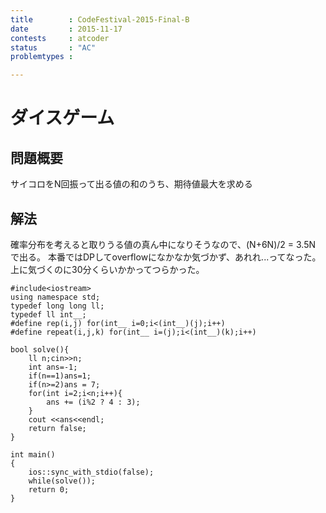 ```yaml
---
title        : CodeFestival-2015-Final-B
date         : 2015-11-17
contests     : atcoder
status       : "AC"
problemtypes :

---
```


# ダイスゲーム

<!--more-->

## 問題概要
  サイコロをN回振って出る値の和のうち、期待値最大を求める
## 解法
  確率分布を考えると取りうる値の真ん中になりそうなので、(N+6N)/2 = 3.5N で出る。
  本番ではDPしてoverflowになかなか気づかず、あれれ...ってなった。上に気づくのに30分くらいかかってつらかった。

~~~
#include<iostream>
using namespace std;
typedef long long ll;
typedef ll int__;
#define rep(i,j) for(int__ i=0;i<(int__)(j);i++)
#define repeat(i,j,k) for(int__ i=(j);i<(int__)(k);i++)

bool solve(){
    ll n;cin>>n;
    int ans=-1;
    if(n==1)ans=1;
    if(n>=2)ans = 7;
    for(int i=2;i<n;i++){
        ans += (i%2 ? 4 : 3);
    }
    cout <<ans<<endl;
    return false;
}

int main()
{
    ios::sync_with_stdio(false);
    while(solve());
    return 0;
}

~~~